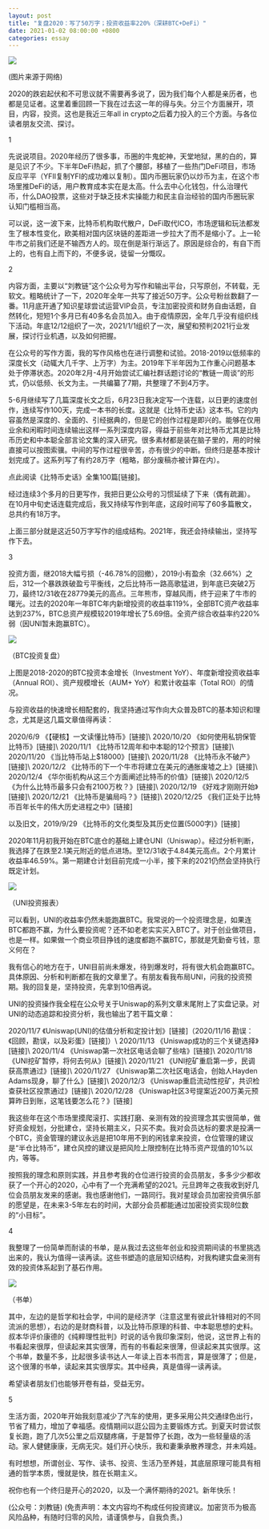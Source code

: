 ```yaml
---
layout: post
title: "复盘2020：写了50万字；投资收益率220%（深耕BTC+DeFi）"
date: 2021-01-02 08:00:00 +0800
categories: essay
---
```


![](/images/2021/20210102.jpg)

(图片来源于网络)

2020的跌宕起伏和不可思议就不需要再多说了，因为我们每个人都是亲历者，也都是见证者。这里着重回顾一下我在过去这一年的得与失。分三个方面展开，项目，内容，投资。这也是我近三年all in crypto之后着力投入的三个方面。与各位读者朋友交流、探讨。

1

先说说项目。2020年经历了很多事，币圈的牛鬼蛇神，天堂地狱，黑的白的，算是见识了不少。下半年DeFi热起，抓了个腰部，移植了一些热门DeFi项目，市场反应平平（YFII复制YFI的成功难以复制）。国内币圈玩家仍以炒币为主，在这个市场里推DeFi的话，用户教育成本实在是太高。什么去中心化钱包，什么治理代币，什么DAO投票，这些对于缺乏技术实操能力和民主自治经验的国内币圈玩家认知门槛相当高。

可以说，这一波下来，比特币机构取代散户，DeFi取代ICO，市场逻辑和玩法都发生了根本性变化，欧美相对国内区块链的差距进一步拉大了而不是缩小了。上一轮牛市之前我们还是不输西方人的。现在倒是渐行渐远了。原因是综合的，有自下而上的，也有自上而下的，不便多说，徒留一分慨叹。

2

内容方面，主要以“刘教链”这个公众号为写作和输出平台，只写原创，不转载，无软文。粗略统计了一下，2020年全年一共写了接近50万字。公众号粉丝数翻了一番。11月底开通了知识星球尝试运营VIP会员，专注加密投资和财务自由话题，自然转化，短短1个多月已有40多名会员加入。由于疫情原因，全年几乎没有组织线下活动。年底12/12组织了一次，2021/1/1组织了一次，展望和预判2021行业发展，探讨行业机遇，以及如何把握。

在公众号的写作方面，我的写作风格也在进行调整和试验。2018-2019以低频率的深度长文（动辄大几千字、上万字）为主。2019年下半年因为工作重心问题基本处于停滞状态。2020年2月-4月开始尝试汇编社群话题讨论的“教链一周谈”的形式，仍以低频、长文为主。一共编纂了7期，共整理了不到4万字。

5-6月继续写了几篇深度长文之后，6月23日我决定写一个连载，以日更的速度创作，连续写作100天，完成一本书的长度。这就是《比特币史话》这本书。它的内容虽然是深度的、全面的、引经据典的，但是它的创作过程是即兴的。能够在仅用业余和闲暇时间连续输出这样一系列深度内容，得益于前些年对比特币尤其是比特币历史和中本聪全部言论文集的深入研究。很多素材都是装在脑子里的，用的时候直接可以按图索骥。中间的写作过程很辛苦，亦有很少的中断。但终归是基本按计划完成了。这系列写了有约28万字（粗略，部分废稿亦被计算在内）。

点此阅读《比特币史话》全集100篇[链接]。

经过连续3个多月的日更写作，我把日更公众号的习惯延续了下来（偶有疏漏）。在10月中旬史话连载完成后，我又持续写作到年底，这段时间写了60多篇散文，总共约有18万字。

上面三部分就是这近50万字写作的组成结构。2021年，我还会持续输出，坚持写作下去。

3

投资方面，继2018大幅亏损（-46.78%的回撤），2019小有盈余（32.66%）之后，312一个暴跌跌破盈亏平衡线，之后比特币一路高歌猛进，到年底已突破2万刀，最终12/31收在28779美元的高点。三年熊市，穿越风雨，终于迎来了牛市的曙光。过去的2020年一年BTC年内新增投资的收益率119%，全部BTC资产收益率达到237%，BTC总资产规模较2019年增长了5.69倍。全资产综合收益率约220%弱（因UNI暂未跑赢BTC）。


![](/images/2021/20210102-2.jpg)

（BTC投资复盘）

上图是2018-2020的BTC投资本金增长（Investment YoY）、年度新增投资收益率（Annual ROI）、资产规模增长（AUM+ YoY）和累计收益率（Total ROI）的情况。

与投资收益的快速增长相配套的，我坚持通过写作向大众普及BTC的基本知识和理念，尤其是这几篇文章值得再读：

2020/6/9 《【硬核】一文读懂比特币》[链接]\\
2020/10/20 《如何使用私钥保管比特币》[链接]\\
2020/11/1 《比特币12周年和中本聪的12个预言》[链接]\\
2020/11/20 《当比特币站上$18000》[链接]\\
2020/11/28 《比特币永不破产》[链接]\\
2020/12/2 《比特币的下一个牛市将建立在美元的通胀废墟之上》[链接]\\
2020/12/4 《华尔街机构从这三个方面阐述比特币的价值》[链接]\\
2020/12/5 《为什么比特币最多只会有2100万枚？》[链接]\\
2020/12/19 《好戏才刚刚开始》[链接]\\
2020/12/21 《比特币是骗局吗？》[链接]\\
2020/12/25 《我们正处于比特币百年长牛的伟大历史进程之中》[链接]

以及旧文，2019/9/29 《比特币的文化类型及其历史位置(5000字)》[链接]

2020年11月初我开始在BTC底仓的基础上建仓UNI（Uniswap）。经过分析判断，我选择了在跌至2.1美元附近的低点进场。至12/31收于4.84美元高点。2个月累计收益率46.59%。第一期建仓计划目前完成一小半，接下来的2021仍然会坚持执行既定计划。


![](/images/2021/20210102-3.jpg)

（UNI投资报表）

可以看到，UNI的收益率仍然未能跑赢BTC。我常说的一个投资理念是，如果连BTC都跑不赢，为什么要投资呢？还不如老老实实买入BTC了。对于创业做项目，也是一样。如果做一个商业项目挣钱的速度都跑不赢BTC，那就是凭勤奋亏钱，意义何在？

我有信心的地方在于，UNI目前尚未爆发，待到爆发时，将有很大机会跑赢BTC。具体原因、分析和判断都在我的文章里了。有朋友看我布局UNI，问我的投资预期。我的回复是，坚持投资，先拿到10倍再说。

UNI的投资操作我全程在公众号关于Uniswap的系列文章末尾附上了实盘记录。对UNI的动态追踪和投资分析，我也输出了若干篇文章：

2020/11/7 《Uniswap(UNI)的估值分析和定投计划》[链接]（2020/11/16 勘误：《回顾，勘误，以及彩蛋》[链接]）\\
2020/11/13 《Uniswap成功的三个关键选择》[链接]\\
2020/11/4 《Uniswap第一次社区电话会聊了些啥》[链接]\\
2020/11/18 《UNI挖矿暂停，将何去何从》[链接]\\
2020/11/21 《UNI挖矿重启第一步，民调获高票通过》[链接]\\
2020/11/27 《Uniswap第二次社区电话会，创始人Hayden Adams现身，聊了什么》[链接]\\
2020/12/3 《Uniswap重启流动性挖矿，共识检查获社区投票通过》[链接]\\
2020/12/28 《Uniswap社区3号提案近200万美元预算昨日到账，这笔钱要怎么花？》[链接]

我这些年在这个市场里摸爬滚打、实践打磨、亲测有效的投资理念其实很简单，做好资金规划，分批建仓，坚持长期主义，只买不卖。我对会员达标的要求是投满一个BTC，资金管理的建议永远是把10年用不到的闲钱拿来投资，仓位管理的建议是“半仓比特币”，建仓风控的建议是把风险上限控制在比特币资产现值的10%以内，等等。

按照我的理念和原则实践，并且参考我的仓位进行投资的会员朋友，多多少少都收获了一个开心的2020，心中有了一个充满希望的2021。元旦跨年之夜我收到好几位会员朋友发来的感谢。我也感谢他们，一路同行。我对星球会员加密投资俱乐部的愿望是，在未来3-5年左右的时间，大部分会员都能通过加密投资实现8位数的“小目标”。

4

我整理了一份简单而耐读的书单，是从我过去这些年创业和投资期间读的书里挑选出来的，我认为值得一读再读。这些书塑造的底层知识结构，对我构建实盘亲测有效的投资体系起到了基石作用。


![](/images/2021/20210102-4.jpg)

（书单）

其中，左边的是哲学和社会学，中间的是经济学（注意这里有彼此针锋相对的不同流派的思想），右边的是财商科普，以及比特币原理的科普、中本聪思想的史料。叔本华评价康德的《纯粹理性批判》时说的话令我印象深刻，他说，这世界上有的书看起来很厚，但读起来其实很薄，而有的书看起来很薄，但读起来其实很厚。这个书单，数量不多，比起很多读书达人一年读上百本书而言，算是很薄了；但是，这个很薄的书单，读起来其实很厚实。其中经典，真是值得一读再读。

希望读者朋友们也能够开卷有益，受益无穷。

5

生活方面，2020年开始我刻意减少了汽车的使用，更多采用公共交通绿色出行，节省了精力，增加了幸福感。疫情期间以逛公园为主要锻炼方式。到夏天时尝试恢复长跑，跑了几次5公里之后双腿疼痛，于是暂停了长跑，改为一些轻量级的活动。家人健健康康，无病无灾。娃们开心快乐，我和妻秉承散养理念，并未鸡娃。

有时想想，所谓创业、写作、读书、投资、生活乃至养娃，其底层原理可能具有相通的哲学本质，慢就是快，胜在长期主义。

祝你也有一个终归是开心的2020，以及一个满怀期待的2021。新年快乐！

(公众号：刘教链)
(免责声明：本文内容均不构成任何投资建议。加密货币为极高风险品种，有随时归零的风险，请谨慎参与，自我负责。)
